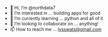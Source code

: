 - 👋 Hi, I’m @northdata7
- 👀 I’m interested in ... building apps for good
- 🌱 I’m currently learning ... python and all of it
- 💞️ I’m looking to collaborate on ... anything!
- 📫 How to reach me ... lysswats@gmail.com

<!---
northdata7/northdata7 is a ✨ special ✨ repository because its `README.md` (this file) appears on your GitHub profile.
You can click the Preview link to take a look at your changes.
--->
